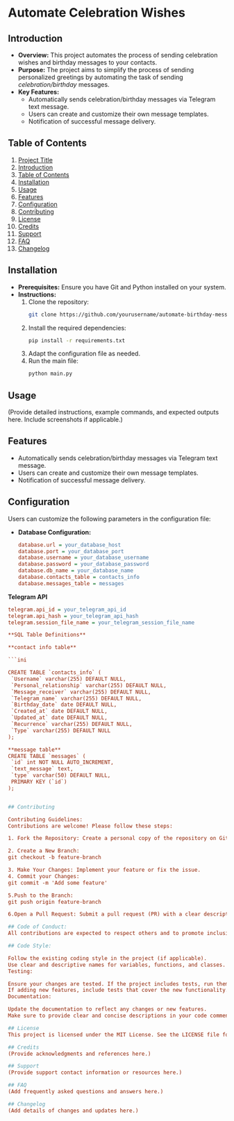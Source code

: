 # Automate Celebration Wishes

## Introduction
- **Overview:** This project automates the process of sending celebration wishes and birthday messages to your contacts.
- **Purpose:** The project aims to simplify the process of sending personalized greetings by automating the task of sending *celebration/birthday* messages.
- **Key Features:** 
  - Automatically sends celebration/birthday messages via Telegram text message.
  - Users can create and customize their own message templates.
  - Notification of successful message delivery.

## Table of Contents
1. [Project Title](#project-title)
2. [Introduction](#introduction)
3. [Table of Contents](#table-of-contents)
4. [Installation](#installation)
5. [Usage](#usage)
6. [Features](#features)
7. [Configuration](#configuration)
8. [Contributing](#contributing)
9. [License](#license)
10. [Credits](#credits)
11. [Support](#support)
12. [FAQ](#faq)
13. [Changelog](#changelog)

## Installation
- **Prerequisites:** Ensure you have Git and Python installed on your system.
- **Instructions:**
  1. Clone the repository:
     ```bash
     git clone https://github.com/yourusername/automate-birthday-messages.git
     ```
  2. Install the required dependencies:
     ```bash
     pip install -r requirements.txt
     ```
  3. Adapt the configuration file as needed.
  4. Run the main file:
     ```bash
     python main.py
     ```

## Usage
(Provide detailed instructions, example commands, and expected outputs here. Include screenshots if applicable.)

## Features
- Automatically sends celebration/birthday messages via Telegram text message.
- Users can create and customize their own message templates.
- Notification of successful message delivery.

## Configuration
Users can customize the following parameters in the configuration file:

- **Database Configuration:**
  ```ini
  database.url = your_database_host
  database.port = your_database_port
  database.username = your_database_username
  database.password = your_database_password
  database.db_name = your_database_name
  database.contacts_table = contacts_info
  database.messages_table = messages

**Telegram API**
 ```ini
telegram.api_id = your_telegram_api_id
telegram.api_hash = your_telegram_api_hash
telegram.session_file_name = your_telegram_session_file_name

**SQL Table Definitions**

**contact info table**

```ini

CREATE TABLE `contacts_info` (
  `Username` varchar(255) DEFAULT NULL,
  `Personal_relationship` varchar(255) DEFAULT NULL,
  `Message_receiver` varchar(255) DEFAULT NULL,
  `Telegram_name` varchar(255) DEFAULT NULL,
  `Birthday_date` date DEFAULT NULL,
  `Created_at` date DEFAULT NULL,
  `Updated_at` date DEFAULT NULL,
  `Recurrence` varchar(255) DEFAULT NULL,
  `Type` varchar(255) DEFAULT NULL
);

**message table**
CREATE TABLE `messages` (
  `id` int NOT NULL AUTO_INCREMENT,
  `text_message` text,
  `type` varchar(50) DEFAULT NULL,
  PRIMARY KEY (`id`)
);


## Contributing

Contributing Guidelines:
Contributions are welcome! Please follow these steps:

1. Fork the Repository: Create a personal copy of the repository on GitHub.

2. Create a New Branch:
git checkout -b feature-branch

3. Make Your Changes: Implement your feature or fix the issue.
4. Commit your Changes:
git commit -m 'Add some feature'

5.Push to the Branch:
git push origin feature-branch

6.Open a Pull Request: Submit a pull request (PR) with a clear description of what was done.

## Code of Conduct:
All contributions are expected to respect others and to promote inclusivity and collaboration.

## Code Style:

Follow the existing coding style in the project (if applicable).
Use clear and descriptive names for variables, functions, and classes.
Testing:

Ensure your changes are tested. If the project includes tests, run them to make sure nothing is broken.
If adding new features, include tests that cover the new functionality.
Documentation:

Update the documentation to reflect any changes or new features.
Make sure to provide clear and concise descriptions in your code comments.

## License
This project is licensed under the MIT License. See the LICENSE file for details.

## Credits
(Provide acknowledgments and references here.)

## Support
(Provide support contact information or resources here.)

## FAQ
(Add frequently asked questions and answers here.)

## Changelog
(Add details of changes and updates here.)